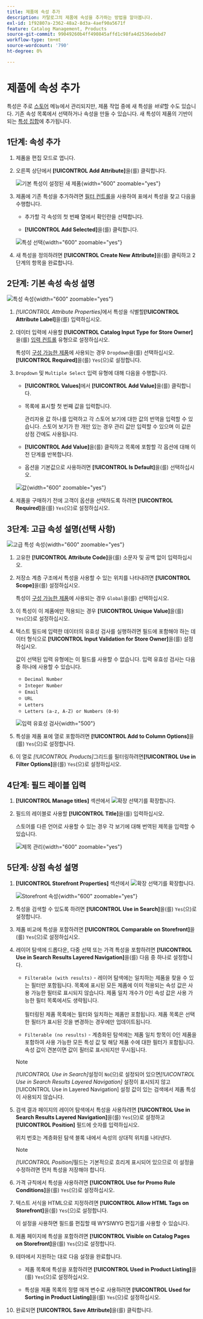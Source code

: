 ```yaml
---
title: 제품에 속성 추가
description: 카탈로그의 제품에 속성을 추가하는 방법을 알아봅니다.
exl-id: 1f92807a-2362-48a2-8d3a-4aef90a5671f
feature: Catalog Management, Products
source-git-commit: 99049260b4ff490845affd1c98fa4d2536edebd7
workflow-type: tm+mt
source-wordcount: '790'
ht-degree: 0%

---
```


# 제품에 속성 추가

특성은 주로 [스토어](../stores-purchase/stores-menu.md) 메뉴에서 관리되지만, 제품 작업 중에 새 특성을 _바로_&#x200B;할 수도 있습니다. 기존 속성 목록에서 선택하거나 속성을 만들 수 있습니다. 새 특성이 제품의 기반이 되는 [특성 집합](../catalog/attribute-sets.md)에 추가됩니다.

## 1단계: 속성 추가

1. 제품을 편집 모드로 엽니다.

1. 오른쪽 상단에서 **[!UICONTROL Add Attribute]**&#x200B;을(를) 클릭합니다.

   ![기본 특성이 설정된 새 제품](./assets/product-attribute-add.png){width="600" zoomable="yes"}

1. 제품에 기존 특성을 추가하려면 [필터 컨트롤](../getting-started/admin-grid-controls.md)을 사용하여 표에서 특성을 찾고 다음을 수행합니다.

   - 추가할 각 속성의 첫 번째 열에서 확인란을 선택합니다.

   - **[!UICONTROL Add Selected]**&#x200B;을(를) 클릭합니다.

   ![특성 선택](./assets/product-attribute-add-select.png){width="600" zoomable="yes"}

1. 새 특성을 정의하려면 **[!UICONTROL Create New Attribute]**&#x200B;을(를) 클릭하고 2단계의 항목을 완료합니다.

## 2단계: 기본 속성 속성 설명

![특성 속성](./assets/product-attribute-add-new.png){width="600" zoomable="yes"}

1. _[!UICONTROL Attribute Properties]_&#x200B;에서 특성을 식별할&#x200B;**[!UICONTROL Attribute Label]**&#x200B;을(를) 입력하십시오.

1. 데이터 입력에 사용할 **[!UICONTROL Catalog Input Type for Store Owner]**&#x200B;을(를) [입력 컨트롤](attributes-input-types.md) 유형으로 설정하십시오.

   특성이 [구성 가능한 제품](product-create-configurable.md)에 사용되는 경우 `Dropdown`을(를) 선택하십시오. **[!UICONTROL Required]**&#x200B;을(를) `Yes`(으)로 설정합니다.

1. `Dropdown` 및 `Multiple Select` 입력 유형에 대해 다음을 수행합니다.

   - **[!UICONTROL Values]**&#x200B;에서 **[!UICONTROL Add Value]**&#x200B;을(를) 클릭합니다.

   - 목록에 표시할 첫 번째 값을 입력합니다.

     관리자용 값 하나를 입력하고 각 스토어 보기에 대한 값의 번역을 입력할 수 있습니다. 스토어 보기가 한 개만 있는 경우 관리 값만 입력할 수 있으며 이 값은 상점 간에도 사용됩니다.

   - **[!UICONTROL Add Value]**&#x200B;을(를) 클릭하고 목록에 포함할 각 옵션에 대해 이전 단계를 반복합니다.

   - 옵션을 기본값으로 사용하려면 **[!UICONTROL Is Default]**&#x200B;을(를) 선택하십시오.

   ![값](./assets/product-attribute-add-values-colors.png){width="600" zoomable="yes"}

1. 제품을 구매하기 전에 고객이 옵션을 선택하도록 하려면 **[!UICONTROL Required]**&#x200B;을(를) `Yes`(으)로 설정하십시오.

## 3단계: 고급 속성 설명(선택 사항)

![고급 특성 속성](./assets/product-attribute-advanced-attribute-properties.png){width="600" zoomable="yes"}

1. 고유한 **[!UICONTROL Attribute Code]**&#x200B;을(를) 소문자 및 공백 없이 입력하십시오.

1. 저장소 계층 구조에서 특성을 사용할 수 있는 위치를 나타내려면 **[!UICONTROL Scope]**&#x200B;을(를) 설정하십시오.

   특성이 [구성 가능한 제품](product-create-configurable.md)에 사용되는 경우 `Global`을(를) 선택하십시오.

1. 이 특성이 이 제품에만 적용되는 경우 **[!UICONTROL Unique Value]**&#x200B;을(를) `Yes`(으)로 설정하십시오.

1. 텍스트 필드에 입력한 데이터의 유효성 검사를 실행하려면 필드에 포함해야 하는 데이터 형식으로 **[!UICONTROL Input Validation for Store Owner]**&#x200B;을(를) 설정하십시오.

   값이 선택된 입력 유형에는 이 필드를 사용할 수 없습니다. 입력 유효성 검사는 다음 중 하나에 사용할 수 있습니다.

   - `Decimal Number`
   - `Integer Number`
   - `Email`
   - `URL`
   - `Letters`
   - `Letters (a-z, A-Z) or Numbers (0-9)`

   ![입력 유효성 검사](./assets/product-attribute-input-validation.png){width="500"}

1. 특성을 제품 표에 열로 포함하려면 **[!UICONTROL Add to Column Options]**&#x200B;을(를) `Yes`(으)로 설정합니다.

1. 이 열로 _[!UICONTROL Products]_&#x200B;그리드를 필터링하려면&#x200B;**[!UICONTROL Use in Filter Options]**&#x200B;을(를) `Yes`(으)로 설정하십시오.

## 4단계: 필드 레이블 입력

1. **[!UICONTROL Manage titles]** 섹션에서 ![확장 선택기](../assets/icon-display-expand.png)를 확장합니다.

1. 필드의 레이블로 사용할 **[!UICONTROL Title]**&#x200B;을(를) 입력하십시오.

   스토어를 다른 언어로 사용할 수 있는 경우 각 보기에 대해 번역된 제목을 입력할 수 있습니다.

   ![제목 관리](./assets/product-attribute-add-manage-titles.png){width="600" zoomable="yes"}

## 5단계: 상점 속성 설명

1. **[!UICONTROL Storefront Properties]** 섹션에서 ![확장 선택기](../assets/icon-display-expand.png)를 확장합니다.

   ![Storefront 속성](./assets/product-attribute-add-storefront-properties.png){width="600" zoomable="yes"}

1. 특성을 검색할 수 있도록 하려면 **[!UICONTROL Use in Search]**&#x200B;을(를) `Yes`(으)로 설정합니다.

1. 제품 비교에 특성을 포함하려면 **[!UICONTROL Comparable on Storefront]**&#x200B;을(를) `Yes`(으)로 설정하십시오.

1. 레이어 탐색에 드롭다운, 다중 선택 또는 가격 특성을 포함하려면 **[!UICONTROL Use in Search Results Layered Navigation]**&#x200B;을(를) 다음 중 하나로 설정합니다.

   - `Filterable (with results)` - 레이어 탐색에는 일치하는 제품을 찾을 수 있는 필터만 포함됩니다. 목록에 표시된 모든 제품에 이미 적용되는 속성 값은 사용 가능한 필터로 표시되지 않습니다. 제품 일치 개수가 0인 속성 값은 사용 가능한 필터 목록에서도 생략됩니다.<br/><br/>필터링된 제품 목록에는 필터와 일치하는 제품만 포함됩니다. 제품 목록은 선택한 필터가 표시된 것을 변경하는 경우에만 업데이트됩니다.

   - `Filterable (no results)` - 계층화된 탐색에는 제품 일치 항목이 0인 제품을 포함하여 사용 가능한 모든 특성 값 및 해당 제품 수에 대한 필터가 포함됩니다. 속성 값이 견본이면 값이 필터로 표시되지만 무시됩니다.

   >[!NOTE]
   >
   >_[!UICONTROL Use in Search]_&#x200B;설정이 `No`(으)로 설정되어 있으면&#x200B;_[!UICONTROL Use in Search Results Layered Navigation]_ 설정이 표시되지 않고 [!UICONTROL Use in Layered Navigation] 설정 값이 있는 검색에서 제품 특성이 사용되지 않습니다.

1. 검색 결과 페이지의 레이어 탐색에서 특성을 사용하려면 **[!UICONTROL Use in Search Results Layered Navigation]**&#x200B;을(를) `Yes`(으)로 설정하고 **[!UICONTROL Position]** 필드에 숫자를 입력하십시오.

   위치 번호는 계층화된 탐색 블록 내에서 속성의 상대적 위치를 나타낸다.

   >[!NOTE]
   >
   >_[!UICONTROL Position]_&#x200B;필드는 기본적으로 흐리게 표시되어 있으므로 이 설정을 수정하려면 먼저 특성을 저장해야 합니다.

1. 가격 규칙에서 특성을 사용하려면 **[!UICONTROL Use for Promo Rule Conditions]**&#x200B;을(를) `Yes`(으)로 설정하십시오.

1. 텍스트 서식을 HTML으로 지정하려면 **[!UICONTROL Allow HTML Tags on Storefront]**&#x200B;을(를) `Yes`(으)로 설정합니다.

   이 설정을 사용하면 필드를 편집할 때 WYSIWYG 편집기를 사용할 수 있습니다.

1. 제품 페이지에 특성을 포함하려면 **[!UICONTROL Visible on Catalog Pages on Storefront]**&#x200B;을(를) `Yes`(으)로 설정합니다.

1. 테마에서 지원하는 대로 다음 설정을 완료합니다.

   - 제품 목록에 특성을 포함하려면 **[!UICONTROL Used in Product Listing]**&#x200B;을(를) `Yes`(으)로 설정하십시오.

   - 특성을 제품 목록의 정렬 매개 변수로 사용하려면 **[!UICONTROL Used for Sorting in Product Listing]**&#x200B;을(를) `Yes`(으)로 설정하십시오.

1. 완료되면 **[!UICONTROL Save Attribute]**&#x200B;을(를) 클릭합니다.
